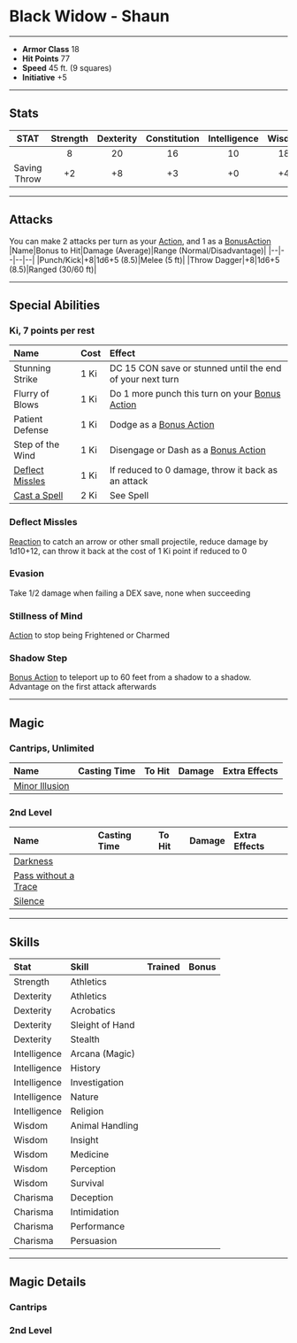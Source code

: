 # Black Widow - Shaun
___
- **Armor Class** 18
- **Hit Points** 77 
- **Speed** 45 ft. (9 squares)
- **Initiative** +5
___
## Stats
|STAT|Strength|Dexterity|Constitution|Intelligence|Wisdon|Charisma|
|:---:|:---:|:---:|:---:|:---:|:---:|:---:|
||8|20|16|10|18|14|
|Saving Throw|+2|+8|+3|+0|+4|+2|
___
## Attacks
You can make 2 attacks per turn as your [Action](./../README.md#action), and 1 as a [BonusAction](./../README.md#bonus-action)
|Name|Bonus to Hit|Damage (Average)|Range (Normal/Disadvantage)|
|--|--|--|--|
|Punch/Kick|+8|1d6+5 (8.5)|Melee (5 ft)|
|Throw Dagger|+8|1d6+5 (8.5)|Ranged (30/60 ft)|
___
## Special Abilities
### Ki, 7 points per rest
|Name|Cost|Effect|
|:--|:--|:--|
|Stunning Strike|1 Ki|DC 15 CON save or stunned until the end of your next turn|
|Flurry of Blows|1 Ki|Do 1 more punch this turn on your [Bonus Action](./../README.md#bonus-action)|
|Patient Defense|1 Ki|Dodge as a [Bonus Action](./../README.md#bonus-action)|
|Step of the Wind|1 Ki|Disengage or Dash as a [Bonus Action](./../README.md#bonus-action)|
|[Deflect Missles](#deflect-missles)|1 Ki|If reduced to 0 damage, throw it back as an attack|
|[Cast a Spell](#magic)|2 Ki|See Spell|

### Deflect Missles
[Reaction](./../README.md#reaction) to catch an arrow or other small projectile, reduce damage by 1d10+12, can throw it back at the cost of 1 Ki point if reduced to 0
### Evasion 
Take 1/2 damage when failing a DEX save, none when succeeding 
### Stillness of Mind
[Action](./../README.md#action) to stop being Frightened or Charmed
### Shadow Step
[Bonus Action](./../README.md#bonus-action) to teleport up to 60 feet from a shadow to a shadow. Advantage on the first attack afterwards 
___
## Magic
### Cantrips, Unlimited
|Name|Casting Time|To Hit|Damage|Extra Effects|
|:--|:--|:--|:--|:--|
|[Minor Illusion](#minor-illusion)|||||
### 2nd Level
|Name|Casting Time|To Hit|Damage|Extra Effects|
|:--|:--|:--|:--|:--|
|[Darkness](#darkness)|||||
|[Pass without a Trace](#pass-without-a-trace)|||||
|[Silence](#silence)|||||
___
## Skills
|Stat|Skill|Trained|Bonus|
|:--|:--|--|--:|
|Strength|Athletics|||
|Dexterity|Athletics|||
|Dexterity|Acrobatics|||
|Dexterity|Sleight of Hand|||
|Dexterity|Stealth|||
|Intelligence|Arcana (Magic)|||
|Intelligence|History|||
|Intelligence|Investigation|||
|Intelligence|Nature|||
|Intelligence|Religion|||
|Wisdom|Animal Handling|||
|Wisdom|Insight|||
|Wisdom|Medicine|||
|Wisdom|Perception|||
|Wisdom|Survival|||
|Charisma|Deception|||
|Charisma|Intimidation|||
|Charisma|Performance|||
|Charisma|Persuasion|||

___
## Magic Details
### Cantrips
### 2nd Level
